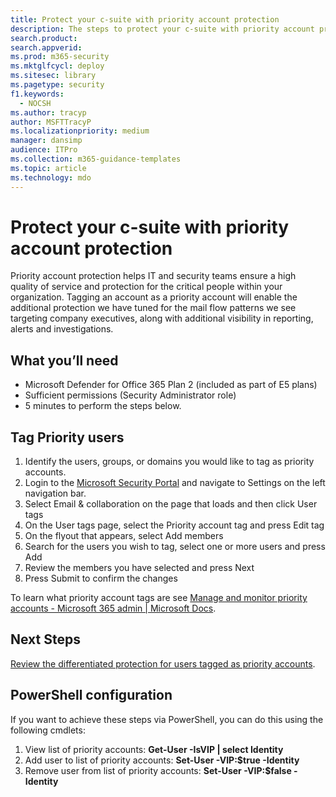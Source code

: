 ```yaml
---
title: Protect your c-suite with priority account protection
description: The steps to protect your c-suite with priority account protection.
search.product: 
search.appverid: 
ms.prod: m365-security
ms.mktglfcycl: deploy
ms.sitesec: library
ms.pagetype: security
f1.keywords: 
  - NOCSH
ms.author: tracyp
author: MSFTTracyP
ms.localizationpriority: medium
manager: dansimp
audience: ITPro
ms.collection: m365-guidance-templates
ms.topic: article
ms.technology: mdo
---
```

# Protect your c-suite with priority account protection

Priority account protection helps IT and security teams ensure a high quality of service and protection for the critical people within your organization. Tagging an account as a priority account will enable the additional protection we have tuned for the mail flow patterns we see targeting company executives, along with additional visibility in reporting, alerts and investigations.

## What you’ll need
- Microsoft Defender for Office 365 Plan 2 (included as part of E5 plans)
- Sufficient permissions (Security Administrator role)
- 5 minutes to perform the steps below.

## Tag Priority users
1. Identify the users, groups, or domains you would like to tag as priority accounts.
1. Login to the [Microsoft Security Portal](https://security.microsoft.com/) and navigate to Settings on the left navigation bar.
1. Select Email & collaboration on the page that loads and then click User tags
1. On the User tags page, select the Priority account tag and press Edit tag
1. On the flyout that appears, select Add members
1. Search for the users you wish to tag, select one or more users and press Add
1. Review the members you have selected and press Next
1. Press Submit to confirm the changes

To learn what priority account tags are see [Manage and monitor priority accounts - Microsoft 365 admin | Microsoft Docs](../../../admin/setup/priority-accounts.md).

## Next Steps
[Review the differentiated protection for users tagged as priority accounts](../../office-365-security/configure-review-priority-account.md).

## PowerShell configuration
If you want to achieve these steps via PowerShell, you can do this using the following cmdlets:
1. View list of priority accounts: **Get-User -IsVIP | select Identity**
1. Add user to list of priority accounts: **Set-User -VIP:$true -Identity <Identity>**
1. Remove user from list of priority accounts: **Set-User -VIP:$false -Identity <Identity>**
